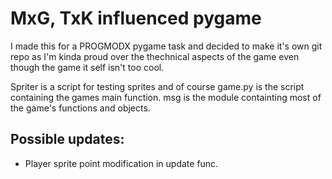 # MxG, TxK influenced pygame

I made this for a PROGMODX pygame task and
decided to make it's own git repo as I'm kinda
proud over the thechnical aspects of the game
even though the game it self isn't too cool.

Spriter is a script for testing sprites and
of course game.py is the script containing the
games main function. msg is the module
containting most of the game's functions and
objects.


## Possible updates:
- Player sprite point modification in update func.


